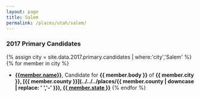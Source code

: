 ```yaml
---
layout: page
title: Salem
permalink: /places/utah/salem/
---
```


### 2017 Primary Candidates
{% assign city = site.data.2017.primary.candidates | where:'city','Salem' %}
{% for member in city  %}
- <strong>[{{member.name}}](../../../people/{{member.id}})</strong>, Candidate for <strong>{{ member.body }}</strong> of <strong>{{ member.city }}, [{{ member.county }}](../../../places/{{ member.county | downcase | replace: ' ','-' }}), [{{ member.state }}](../../../places)</strong>
{% endfor %}
